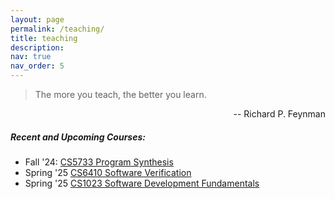 ```yaml
---
layout: page
permalink: /teaching/
title: teaching
description: 
nav: true
nav_order: 5
---
```



> The more you teach, the better you learn. 
<div align="right">  
-- Richard P. Feynman
</div>

##### Recent and Upcoming Courses:  

-   Fall '24: [CS5733 Program Synthesis](/cs5733/)
-   Spring '25 [CS6410 Software Verification](https://github.com/aegis-iisc/2025CS6410)
-   Spring '25 [CS1023 Software Development Fundamentals]()

